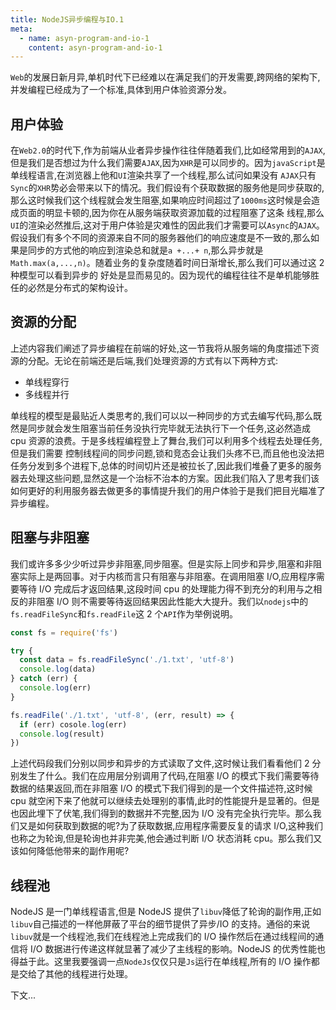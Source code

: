 ```yaml
---
title: NodeJS异步编程与IO.1
meta:
  - name: asyn-program-and-io-1
    content: asyn-program-and-io-1
---
```


`Web`的发展日新月异,单机时代下已经难以在满足我们的开发需要,跨网络的架构下,并发编程已经成为了一个标准,具体到用户体验资源分发。

## 用户体验

在`Web2.0`的时代下,作为前端从业者异步操作往往伴随着我们,比如经常用到的`AJAX`,但是我们是否想过为什么我们需要`AJAX`,因为`XHR`是可以同步的。因为`javaScript`是单线程语言,在浏览器上他和`UI`渲染共享了一个线程,那么试问如果没有
`AJAX`只有`Sync`的`XHR`势必会带来以下的情况。我们假设有个获取数据的服务他是同步获取的,那么这时候我们这个线程就会发生阻塞,如果响应时间超过了`1000ms`这时候是会造成页面的明显卡顿的,因为你在从服务端获取资源加载的过程阻塞了这条
线程,那么`UI`的渲染必然推后,这对于用户体验是灾难性的因此我们才需要可以`Async`的`AJAX`。
假设我们有多个不同的资源来自不同的服务器他们的响应速度是不一致的,那么如果是同步的方式他的响应到渲染总和就是`a +...+ n`,那么异步就是`Math.max(a,...,n)`。随着业务的复杂度随着时间日渐增长,那么我们可以通过这 2 种模型可以看到异步的
好处是显而易见的。因为现代的编程往往不是单机能够胜任的必然是分布式的架构设计。

## 资源的分配

上述内容我们阐述了异步编程在前端的好处,这一节我将从服务端的角度描述下资源的分配。无论在前端还是后端,我们处理资源的方式有以下两种方式:

- 单线程穿行
- 多线程并行

单线程的模型是最贴近人类思考的,我们可以以一种同步的方式去编写代码,那么既然是同步就会发生阻塞当前任务没执行完毕就无法执行下一个任务,这必然造成 cpu 资源的浪费。于是多线程编程登上了舞台,我们可以利用多个线程去处理任务,但是我们需要
控制线程间的同步问题,锁和竞态会让我们头疼不已,而且他也没法把任务分发到多个进程下,总体的时间切片还是被拉长了,因此我们堆叠了更多的服务器去处理这些问题,显然这是一个治标不治本的方案。因此我们陷入了思考我们该如何更好的利用服务器去做更多的事情提升我们的用户体验于是我们把目光瞄准了异步编程。

## 阻塞与非阻塞

我们或许多多少少听过异步非阻塞,同步阻塞。但是实际上同步和异步,阻塞和非阻塞实际上是两回事。对于内核而言只有阻塞与非阻塞。在调用阻塞 I/O,应用程序需要等待 I/O 完成后才返回结果,这段时间 cpu 的处理能力得不到充分的利用与之相反的非阻塞 I/O 则不需要等待返回结果因此性能大大提升。我们以`nodejs`中的`fs.readFileSync`和`fs.readFile`这 2 个`API`作为举例说明。

```js
const fs = require('fs')

try {
  const data = fs.readFileSync('./1.txt', 'utf-8')
  console.log(data)
} catch (err) {
  console.log(err)
}

fs.readFile('./1.txt', 'utf-8', (err, result) => {
  if (err) cosole.log(err)
  console.log(result)
})
```

上述代码段我们分别以同步和异步的方式读取了文件,这时候让我们看看他们 2 分别发生了什么。我们在应用层分别调用了代码,在阻塞 I/O 的模式下我们需要等待数据的结果返回,而在非阻塞 I/O 的模式下我们得到的是一个文件描述符,这时候 cpu 就空闲下来了他就可以继续去处理别的事情,此时的性能提升是显著的。但是也因此埋下了伏笔,我们得到的数据并不完整,因为 I/O 没有完全执行完毕。那么我们又是如何获取到数据的呢?为了获取数据,应用程序需要反复的请求 I/O,这种我们也称之为轮询,但是轮询也并非完美,他会通过判断 I/O 状态消耗 cpu。那么我们又该如何降低他带来的副作用呢?

## 线程池

NodeJS 是一门单线程语言,但是 NodeJS 提供了`libuv`降低了轮询的副作用,正如`libuv`自己描述的一样他屏蔽了平台的细节提供了异步/IO 的支持。通俗的来说`libuv`就是一个线程池,我们在线程池上完成我们的 I/O 操作然后在通过线程间的通信将 I/O 数据进行传递这样就显著了减少了主线程的影响。NodeJS 的优秀性能也得益于此。这里我要强调一点`NodeJs`仅仅只是`Js`运行在单线程,所有的 I/O 操作都是交给了其他的线程进行处理。

下文...
